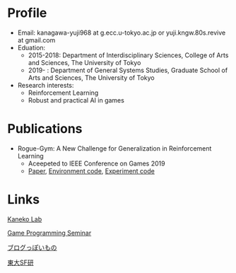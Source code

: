 # Profile
- Email: kanagawa-yuji968 at g.ecc.u-tokyo.ac.jp or yuji.kngw.80s.revive at gmail.com
- Eduation:
  - 2015-2018: Department of Interdisciplinary Sciences, College of Arts and Sciences, The University of Tokyo
  - 2019- : Department of General Systems Studies, Graduate School of Arts and Sciences, The University of Tokyo
- Research interests:
  - Reinforcement Learning
  - Robust and practical AI in games

# Publications
- Rogue-Gym: A New Challenge for Generalization in Reinforcement Learning
    - Aceepeted to IEEE Conference on Games 2019
  - [Paper](https://arxiv.org/abs/1904.08129), [Environment code](https://github.com/kngwyu/rogue-gym), [Experiment code](https://github.com/kngwyu/rogue-gym-agents-cog19)


# Links
[Kaneko Lab](http://game.c.u-tokyo.ac.jp/)

[Game Programming Seminar](https://gps.tanaka.ecc.u-tokyo.ac.jp/)

[ブログっぽいもの](https://kngwyu.gitlab.io/)

[東大SF研](http://www.utsf.org/)
